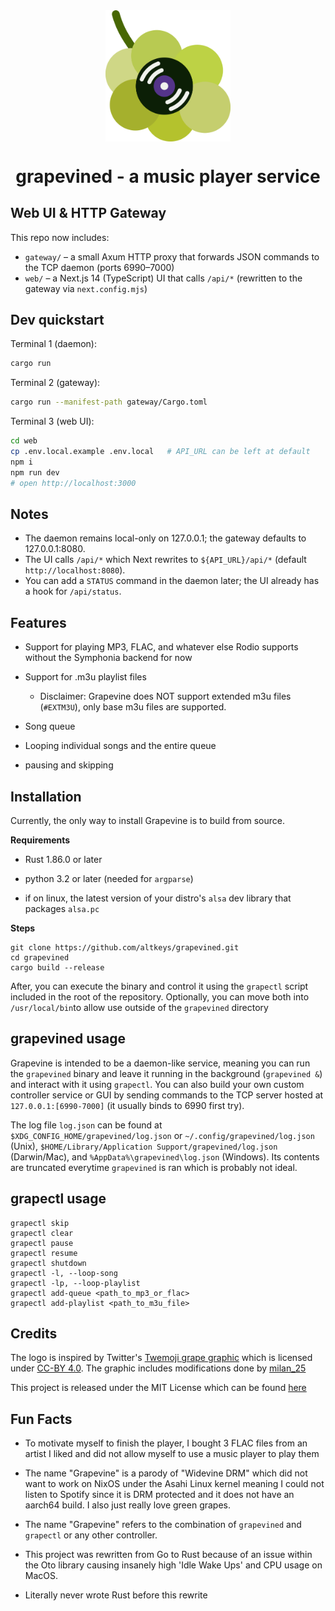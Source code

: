 <div align="center">
  <img src="./grapevine.png", width="200", style="display: block; margin: 0 auto"/>

# grapevined - a music player service
</div>

## Web UI & HTTP Gateway

This repo now includes:

- `gateway/` – a small Axum HTTP proxy that forwards JSON commands to the TCP daemon (ports 6990–7000)
- `web/` – a Next.js 14 (TypeScript) UI that calls `/api/*` (rewritten to the gateway via `next.config.mjs`)

## Dev quickstart

Terminal 1 (daemon):
```bash
cargo run
```

Terminal 2 (gateway):
```bash
cargo run --manifest-path gateway/Cargo.toml
```

Terminal 3 (web UI):
```bash
cd web
cp .env.local.example .env.local   # API_URL can be left at default
npm i
npm run dev
# open http://localhost:3000
```

## Notes
- The daemon remains local-only on 127.0.0.1; the gateway defaults to 127.0.0.1:8080.
- The UI calls `/api/*` which Next rewrites to `${API_URL}/api/*` (default `http://localhost:8080`).
- You can add a `STATUS` command in the daemon later; the UI already has a hook for `/api/status`.

## Features
- Support for playing MP3, FLAC, and whatever else Rodio supports without the Symphonia backend for now

- Support for .m3u playlist files
  - Disclaimer: Grapevine does NOT support extended m3u files (`#EXTM3U`), only base m3u files are supported.
- Song queue

- Looping individual songs and the entire queue

- pausing and skipping



## Installation
Currently, the only way to install Grapevine is to build from source.

**Requirements**
- Rust 1.86.0 or later

- python 3.2 or later (needed for `argparse`)

- if on linux, the latest version of your distro's `alsa` dev library that packages `alsa.pc`

**Steps**
```
git clone https://github.com/altkeys/grapevined.git
cd grapevined
cargo build --release
```

After, you can execute the binary and control it using the `grapectl` script included in the root of the repository. Optionally, you can move both into `/usr/local/bin`to allow use outside of the `grapevined` directory

## grapevined usage
Grapevine is intended to be a daemon-like service, meaning you can run the `grapevined` binary and leave it running in the background (`grapevined &`) and interact with it using `grapectl`. You can also build your own custom controller service or GUI by sending commands to the TCP server hosted at `127.0.0.1:[6990-7000]` (it usually binds to 6990 first try). 

The log file `log.json` can be found at `$XDG_CONFIG_HOME/grapevined/log.json` or `~/.config/grapevined/log.json` (Unix), `$HOME/Library/Application Support/grapevined/log.json` (Darwin/Mac), and `%AppData%\grapevined\log.json` (Windows). Its contents are truncated everytime `grapevined` is ran which is probably not ideal.

## grapectl usage
```
grapectl skip
grapectl clear
grapectl pause
grapectl resume
grapectl shutdown
grapectl -l, --loop-song
grapectl -lp, --loop-playlist
grapectl add-queue <path_to_mp3_or_flac> 
grapectl add-playlist <path_to_m3u_file>
```


## Credits
The logo is inspired by Twitter's [Twemoji grape graphic](https://github.com/twitter/twemoji/blob/master/assets/72x72/1f347.png) which is licensed under [CC-BY 4.0](https://creativecommons.org/licenses/by/4.0/). The graphic includes modifications done by [milan_25](https://github.com/milan252525)


This project is released under the MIT License which can be found [here](https://github.com/altkeys/grapevined/blob/main/LICENSE)

## Fun Facts
- To motivate myself to finish the player, I bought 3 FLAC files from an artist I liked and did not allow myself to use a music player to play them

- The name "Grapevine" is a parody of "Widevine DRM" which did not want to work on NixOS under the Asahi Linux kernel meaning I could not listen to Spotify since it is DRM protected and it does not have an aarch64 build. I also just really love green grapes.

- The name "Grapevine" refers to the combination of `grapevined` and `grapectl` or any other controller.

- This project was rewritten from Go to Rust because of an issue within the Oto library causing insanely high 'Idle Wake Ups' and CPU usage on MacOS.

- Literally never wrote Rust before this rewrite
